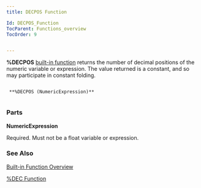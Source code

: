 ```yaml
---
title: DECPOS Function

Id: DECPOS_Function
TocParent: Functions_overview
TocOrder: 9


---
```


**%DECPOS** [built-in function](Functions_overview.html) returns the number of decimal positions of the numeric variable or expression. The value returned is a constant, and so may participate in constant folding. 

```

 **%DECPOS (NumericExpression)** 
        
```

### Parts

**NumericExpression** 

Required. Must not be a float variable or expression.


### See Also
[Built-in Function Overview](Functions_overview.html)

[%DEC Function](DEC_Function.html) 

